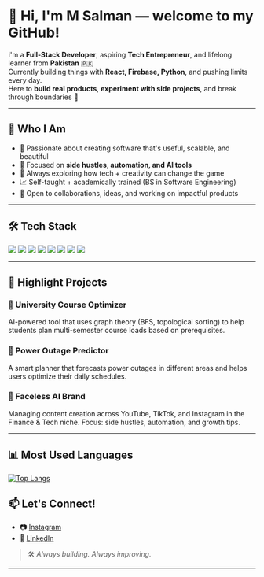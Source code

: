 # 👋 Hi, I'm M Salman — welcome to my GitHub!

I'm a **Full-Stack Developer**, aspiring **Tech Entrepreneur**, and lifelong learner from **Pakistan** 🇵🇰  
Currently building things with **React, Firebase, Python**, and pushing limits every day.  
Here to **build real products**, **experiment with side projects**, and break through boundaries 🚀

---

## 🧠 Who I Am

- 🧩 Passionate about creating software that's useful, scalable, and beautiful  
- 🎯 Focused on **side hustles, automation, and AI tools**  
- 🧪 Always exploring how tech + creativity can change the game  
- 📈 Self-taught + academically trained (BS in Software Engineering)  
- 🤝 Open to collaborations, ideas, and working on impactful products  

---

## 🛠️ Tech Stack

<p align="left">
  <img src="https://img.shields.io/badge/HTML5-E34F26?logo=html5&logoColor=white&style=for-the-badge" />
  <img src="https://img.shields.io/badge/CSS3-1572B6?logo=css3&logoColor=white&style=for-the-badge" />
  <img src="https://img.shields.io/badge/JavaScript-F7DF1E?logo=javascript&logoColor=black&style=for-the-badge" />
  <img src="https://img.shields.io/badge/React-20232A?logo=react&logoColor=61DAFB&style=for-the-badge" />
  <img src="https://img.shields.io/badge/MySQL-00758F?logo=mysql&logoColor=white&style=for-the-badge" />
  <img src="https://img.shields.io/badge/Python-3776AB?logo=python&logoColor=white&style=for-the-badge" />
  <img src="https://img.shields.io/badge/Firebase-FFCA28?logo=firebase&logoColor=black&style=for-the-badge" />
  <img src="https://img.shields.io/badge/Figma-F24E1E?logo=figma&logoColor=white&style=for-the-badge" />
</p>

---

## 📌 Highlight Projects

### 🔹 University Course Optimizer  
AI-powered tool that uses graph theory (BFS, topological sorting) to help students plan multi-semester course loads based on prerequisites.

### 🔹 Power Outage Predictor  
A smart planner that forecasts power outages in different areas and helps users optimize their daily schedules.

### 🔹 Faceless AI Brand  
Managing content creation across YouTube, TikTok, and Instagram in the Finance & Tech niche. Focus: side hustles, automation, and growth tips.

---

## 📊 Most Used Languages

[![Top Langs](https://github-readme-stats.vercel.app/api/top-langs/?username=msalmanasif&layout=compact&theme=tokyonight&langs_count=8)](https://github.com/anuraghazra/github-readme-stats)

## 📫 Let's Connect!

- 📷 [Instagram](https://www.instagram.com/s4lmanxx/?next=%2F)
- 🧠 [LinkedIn](https://www.linkedin.com/in/msalmanasif/)

> 🛠️ *Always building. Always improving.*

---


